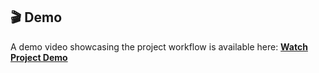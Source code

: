 ## 🎬 Demo
A demo video showcasing the project workflow is available here:
[**Watch Project Demo**](https://drive.google.com/file/d/1kIUOy8vM-o_VyCbFO8rtx9bi-Og0izzI/view?usp=drive_link)
